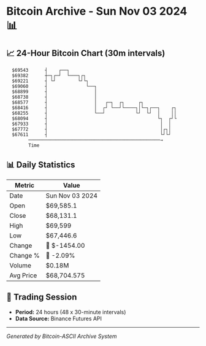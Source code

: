 # Bitcoin Archive - Sun Nov 03 2024 📊

## 📈 24-Hour Bitcoin Chart (30m intervals)

```
  $69543      ┤    ┌──┐                                        
  $69382      ┼─┐┌─┘  └───┐┌┐                                  
  $69221      ┤ └┘        └┘└┐                                 
  $69060      ┤              └──┐                              
  $68899      ┤                 │                              
  $68738      ┤                 │                              
  $68577      ┤                 │   ┌─┐  ┌┐     ┌┐             
  $68416      ┤                 │  ┌┘ └──┘└────┐│└─┐┌──┐    ┌┐ 
  $68255      ┤                 └──┘           └┘  └┘  │    ││ 
  $68094      ┤                                        └┐  ┌┘└ 
  $67933      ┤                                         │  │   
  $67772      ┤                                         │┌┐│   
  $67611      ┤                                         └┘└┘   
        ────────────────────────────────────────────────→
        Time
```

## 📊 Daily Statistics

| Metric | Value |
|--------|-------|
| Date | Sun Nov 03 2024 |
| Open | $69,585.1 |
| Close | $68,131.1 |
| High | $69,599 |
| Low | $67,446.6 |
| Change | 🔴 $-1454.00 |
| Change % | 🔴 -2.09% |
| Volume | $0.18M |
| Avg Price | $68,704.575 |

## 📅 Trading Session

- **Period:** 24 hours (48 x 30-minute intervals)
- **Data Source:** Binance Futures API

---
*Generated by Bitcoin-ASCII Archive System*
